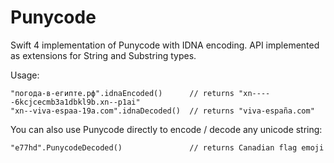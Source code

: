 # Punycode
Swift 4 implementation of Punycode with IDNA encoding. API implemented as extensions for String and Substring types.

Usage:

    "погода-в-египте.рф".idnaEncoded()      // returns "xn-----6kcjcecmb3a1dbkl9b.xn--p1ai"
    "xn--viva-espaa-19a.com".idnaDecoded()  // returns "viva-españa.com"

You can also use Punycode directly to encode / decode any unicode string:

    "e77hd".PunycodeDecoded()               // returns Canadian flag emoji
